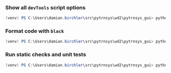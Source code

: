 ### Show all `devTools` script options
```powershell
(venv) PS C:\Users\damian.birchler\src\pytrnsys\wd2\pytrnsys_gui> python .\dev-tools\devTools.py --help
```

### Format code with `black` ###
```powershell
(venv) PS C:\Users\damian.birchler\src\pytrnsys\wd2\pytrnsys_gui> python .\dev-tools\devTools.py --black=""
```

### Run static checks and unit tests ###
```powershell
(venv) PS C:\Users\damian.birchler\src\pytrnsys\wd2\pytrnsys_gui> python .\dev-tools\devTools.py -s -u
```
